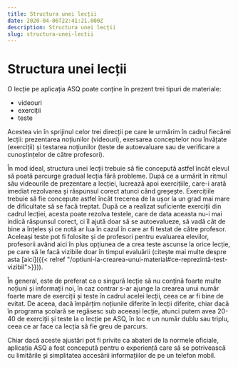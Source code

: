 ```yaml
---
title: Structura unei lecții
date: 2020-04-06T22:41:21.000Z
description: Structura unei lecții
slug: structura-unei-lectii
---
```

# Structura unei lecții

O lecție pe aplicația ASQ poate conține în prezent trei tipuri de materiale:

* videouri
* exerciții
* teste

Acestea vin în sprijinul celor trei direcții pe care le urmărim în cadrul fiecărei lecții: prezentarea noțiunilor (videouri), exersarea conceptelor nou învățate (exerciții) și testarea noțiunilor (teste de autoevaluare sau de verificare a cunoștințelor de către profesori).

În mod ideal, structura unei lecții trebuie să fie concepută astfel încât elevul să poată parcurge gradual lecția fără probleme. După ce a urmărit în ritmul său videourile de prezentare a lecției, lucrează apoi exercițiile, care-i arată imediat rezolvarea și răspunsul corect atunci când greșește. Exercițiile trebuie să fie concepute astfel încât trecerea de la ușor la un grad mai mare de dificultate să se facă treptat. După ce a realizat suficiente exerciții din cadrul lecției, acesta poate rezolva testele, care de data aceasta nu-i mai indică răspunsul corect, ci îl ajută doar să se autoevalueze, să vadă cât de bine a înțeles și ce notă ar lua în cazul în care ar fi testat de către profesor. Aceleași teste pot fi folosite și de profesori pentru evaluarea elevilor, profesorii având aici în plus opțiunea de a crea teste ascunse la orice lecție, pe care să le facă vizibile doar în timpul evaluării (citește mai multe despre asta [aici]({{< relref "/optiuni-la-crearea-unui-material#ce-reprezintă-test-vizibil">}})).

În general, este de preferat ca o singură lecție să nu conțină foarte multe noțiuni și informații noi, în caz contrar s-ar ajunge la crearea unui număr foarte mare de exerciții și teste în cadrul acelei lecții, ceea ce ar fi bine de evitat. De aceea, dacă împărțim noțiunile diferite în lecții diferite, chiar dacă în programa școlară se regăsesc sub aceeași lecție, atunci putem avea 20-40 de exerciții și teste la o lecție pe ASQ, în loc e un număr dublu sau triplu, ceea ce ar face ca lecția să fie greu de parcurs.

Chiar dacă aceste ajustări pot fi privite ca abateri de la normele oficiale, aplicația ASQ a fost concepută pentru o experiență care să se potrivească cu limitările și simplitatea accesării informațiilor de pe un telefon mobil.